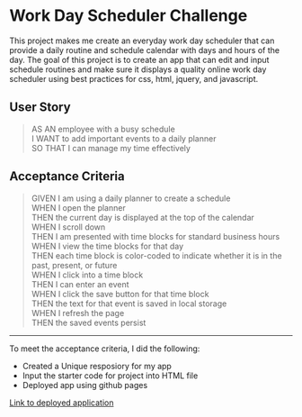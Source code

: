 # Work Day Scheduler Challenge
This project makes me create an everyday work day scheduler that can provide a daily routine and schedule calendar with days and hours of the day.  The goal of this project is to create an app that can edit and input schedule routines and make sure it displays a quality online work day scheduler using best practices for css, html, jquery, and javascript. 

## User Story
> AS AN employee with a busy schedule\
> I WANT to add important events to a daily planner\
> SO THAT I can manage my time effectively


## Acceptance Criteria
> GIVEN I am using a daily planner to create a schedule\
> WHEN I open the planner\
> THEN the current day is displayed at the top of the calendar\
> WHEN I scroll down\
> THEN I am presented with time blocks for standard business hours\
> WHEN I view the time blocks for that day\
> THEN each time block is color-coded to indicate whether it is in the past, present, or future\
> WHEN I click into a time block\
> THEN I can enter an event\
> WHEN I click the save button for that time block\
> THEN the text for that event is saved in local storage\
> WHEN I refresh the page\
> THEN the saved events persist


---

To meet the acceptance criteria, I did the following:
-  Created a Unique resposiory for my app
-  Input the starter code for project into HTML file
-  Deployed app using github pages

[Link to deployed application]()
